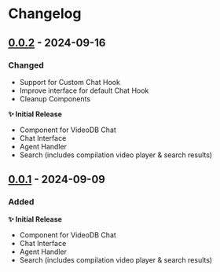 # Changelog

## [0.0.2]() - 2024-09-16

### Changed

- Support for Custom Chat Hook
- Improve interface for default Chat Hook
- Cleanup Components

**✨ Initial Release**

- Component for VideoDB Chat
- Chat Interface
- Agent Handler
- Search (includes compilation video player & search results)

## [0.0.1]() - 2024-09-09

### Added

**✨ Initial Release**

- Component for VideoDB Chat
- Chat Interface
- Agent Handler
- Search (includes compilation video player & search results)